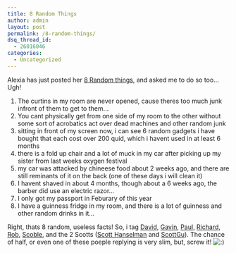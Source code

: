 ```yaml
---
title: 8 Random Things
author: admin
layout: post
permalink: /8-random-things/
dsq_thread_id:
  - 26016046
categories:
  - Uncategorized
---
```

Alexia has just posted her <a class href="http://alexiablogs.com/?p=178">8 Random things</a>, and asked me to do so too&#8230; Ugh!

  1. The curtins in my room are never opened, cause theres too much junk infront of them to get to them&#8230;
  2. You cant physically get from one side of my room to the other without some sort of acrobatics act over dead machines and other random junk
  3. sitting in front of my screen now, i can see 6 random gadgets i have bought that each cost over 200 quid, which i havent used in at least 6 months
  4. there is a fold up chair and a lot of muck in my car after picking up my sister from last weeks oxygen festival 
  5. my car was attacked by chineese food about 2 weeks ago, and there are still reminants of it on the back (one of these days i will clean it)
  6. I havent shaved in about 4 months, though about a 6 weeks ago, the barber did use an electric razor&#8230;
  7. I only got my passport in Feburary of this year
  8. I have a guinness fridge in my room, and there is a lot of guinness and other random drinks in it&#8230;

Right, thats 8 random, useless facts! So, i tag <a class href="http://davidhayden.com/blog/dave/">David</a>, <a class href="http://weblogs.asp.net/gavinjoyce/Default.aspx">Gavin</a>, <a class href="http://paulfallon.com/">Paul</a>, <a class href="http://www.campbellassociates.ca/blog/">Richard</a>, <a class href="http://www.robburke.net/">Rob</a>, <a class href="http://scobleizer.com/">Scoble</a>, and the 2 Scotts (<a class href="http://www.hanselman.com/blog/">Scott Hanselman</a>&nbsp;and <a class href="http://weblogs.asp.net/scottgu/default.aspx">ScottGu</a>). The chance of half, or even one of these poeple replying is very slim, but, screw it! <img src="http://blog.lotas-smartman.net/wp-includes/images/smilies/icon_smile.gif" alt=":)" class="wp-smiley" />